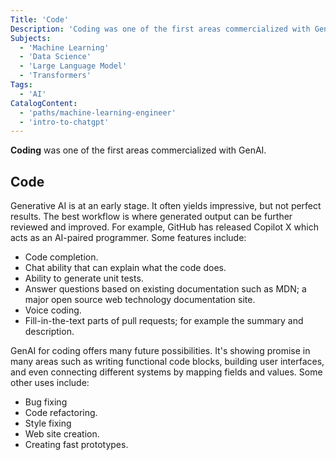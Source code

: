 ```yaml
---
Title: 'Code'
Description: 'Coding was one of the first areas commercialized with GenAI.'
Subjects:
  - 'Machine Learning'
  - 'Data Science'
  - 'Large Language Model'
  - 'Transformers'
Tags:
  - 'AI'
CatalogContent:
  - 'paths/machine-learning-engineer'
  - 'intro-to-chatgpt'
---
```


**Coding** was one of the first areas commercialized with GenAI.

## Code

Generative AI is at an early stage. It often yields impressive, but not perfect results. The best workflow is where generated output can be further reviewed and improved. For example, GitHub has released Copilot X which acts as an AI-paired programmer. Some features include:

- Code completion.
- Chat ability that can explain what the code does.
- Ability to generate unit tests.
- Answer questions based on existing documentation such as MDN; a major open source web technology documentation site.
- Voice coding.
- Fill-in-the-text parts of pull requests; for example the summary and description.

GenAI for coding offers many future possibilities. It's showing promise in many areas such as writing functional code blocks, building user interfaces, and even connecting different systems by mapping fields and values. Some other uses include:

- Bug fixing
- Code refactoring.
- Style fixing
- Web site creation.
- Creating fast prototypes.
